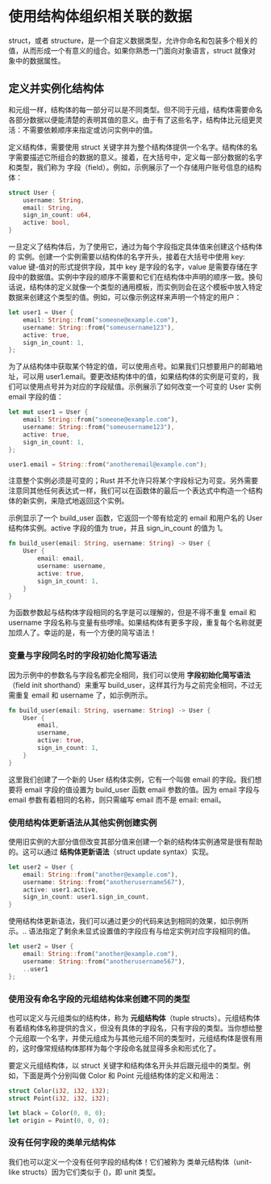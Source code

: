 # 使用结构体组织相关联的数据
struct，或者 structure，是一个自定义数据类型，允许你命名和包装多个相关的值，从而形成一个有意义的组合。如果你熟悉一门面向对象语言，struct 就像对象中的数据属性。
## 定义并实例化结构体
和元组一样，结构体的每一部分可以是不同类型。但不同于元组，结构体需要命名各部分数据以便能清楚的表明其值的意义。由于有了这些名字，结构体比元组更灵活：不需要依赖顺序来指定或访问实例中的值。

定义结构体，需要使用 struct 关键字并为整个结构体提供一个名字。结构体的名字需要描述它所组合的数据的意义。接着，在大括号中，定义每一部分数据的名字和类型，我们称为 字段（field）。例如，示例展示了一个存储用户账号信息的结构体：
```rust
struct User {
    username: String,
    email: String,
    sign_in_count: u64,
    active: bool,
}
```
一旦定义了结构体后，为了使用它，通过为每个字段指定具体值来创建这个结构体的 实例。创建一个实例需要以结构体的名字开头，接着在大括号中使用 key: value 键-值对的形式提供字段，其中 key 是字段的名字，value 是需要存储在字段中的数据值。实例中字段的顺序不需要和它们在结构体中声明的顺序一致。换句话说，结构体的定义就像一个类型的通用模板，而实例则会在这个模板中放入特定数据来创建这个类型的值。例如，可以像示例这样来声明一个特定的用户：
```rust
let user1 = User {
    email: String::from("someone@example.com"),
    username: String::from("someusername123"),
    active: true,
    sign_in_count: 1,
};
```
为了从结构体中获取某个特定的值，可以使用点号。如果我们只想要用户的邮箱地址，可以用 user1.email。要更改结构体中的值，如果结构体的实例是可变的，我们可以使用点号并为对应的字段赋值。示例展示了如何改变一个可变的 User 实例 email 字段的值：
```rust
let mut user1 = User {
    email: String::from("someone@example.com"),
    username: String::from("someusername123"),
    active: true,
    sign_in_count: 1,
};

user1.email = String::from("anotheremail@example.com");
```

注意整个实例必须是可变的；Rust 并不允许只将某个字段标记为可变。另外需要注意同其他任何表达式一样，我们可以在函数体的最后一个表达式中构造一个结构体的新实例，来隐式地返回这个实例。

示例显示了一个 build_user 函数，它返回一个带有给定的 email 和用户名的 User 结构体实例。active 字段的值为 true，并且 sign_in_count 的值为 1。

```rust
fn build_user(email: String, username: String) -> User {
    User {
        email: email,
        username: username,
        active: true,
        sign_in_count: 1,
    }
}
```
为函数参数起与结构体字段相同的名字是可以理解的，但是不得不重复 email 和 username 字段名称与变量有些啰嗦。如果结构体有更多字段，重复每个名称就更加烦人了。幸运的是，有一个方便的简写语法！

### 变量与字段同名时的字段初始化简写语法
因为示例中的参数名与字段名都完全相同，我们可以使用 __字段初始化简写语法__（field init shorthand）来重写 build_user，这样其行为与之前完全相同，不过无需重复 email 和 username 了，如示例所示。
```rust
fn build_user(email: String, username: String) -> User {
    User {
        email,
        username,
        active: true,
        sign_in_count: 1,
    }
}
```
这里我们创建了一个新的 User 结构体实例，它有一个叫做 email 的字段。我们想要将 email 字段的值设置为 build_user 函数 email 参数的值。因为 email 字段与 email 参数有着相同的名称，则只需编写 email 而不是 email: email。

### 使用结构体更新语法从其他实例创建实例
使用旧实例的大部分值但改变其部分值来创建一个新的结构体实例通常是很有帮助的。这可以通过 __结构体更新语法__（struct update syntax）实现。
```rust
let user2 = User {
    email: String::from("another@example.com"),
    username: String::from("anotherusername567"),
    active: user1.active,
    sign_in_count: user1.sign_in_count,
}
```
使用结构体更新语法，我们可以通过更少的代码来达到相同的效果，如示例所示。.. 语法指定了剩余未显式设置值的字段应有与给定实例对应字段相同的值。
```rust
let user2 = User {
    email: String::from("another@example.com"),
    username: String::from("anotherusername567"),
    ..user1
};
```

### 使用没有命名字段的元组结构体来创建不同的类型
也可以定义与元组类似的结构体，称为 __元组结构体__（tuple structs）。元组结构体有着结构体名称提供的含义，但没有具体的字段名，只有字段的类型。当你想给整个元组取一个名字，并使元组成为与其他元组不同的类型时，元组结构体是很有用的，这时像常规结构体那样为每个字段命名就显得多余和形式化了。

要定义元组结构体，以 struct 关键字和结构体名开头并后跟元组中的类型。例如，下面是两个分别叫做 Color 和 Point 元组结构体的定义和用法：
```rust
struct Color(i32, i32, i32);
struct Point(i32, i32, i32);

let black = Color(0, 0, 0);
let origin = Point(0, 0, 0);
```

### 没有任何字段的类单元结构体
我们也可以定义一个没有任何字段的结构体！它们被称为 类单元结构体（unit-like structs）因为它们类似于 ()，即 unit 类型。
